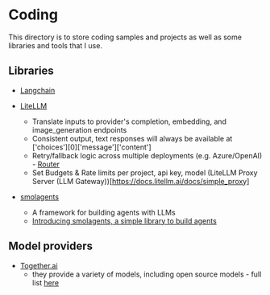 # Coding

This directory is to store coding samples and projects as well as some libraries and tools that I use.

## Libraries

- [Langchain](https://python.langchain.com/docs/get_started/introduction)

- [LiteLLM](https://github.com/BerriAI/litellm)
    * Translate inputs to provider's completion, embedding, and image_generation endpoints
    * Consistent output, text responses will always be available at ['choices'][0]['message']['content']
    * Retry/fallback logic across multiple deployments (e.g. Azure/OpenAI) - [Router](https://docs.litellm.ai/docs/routing)
    * Set Budgets & Rate limits per project, api key, model (LiteLLM Proxy Server (LLM Gateway))[https://docs.litellm.ai/docs/simple_proxy]

- [smolagents](https://github.com/huggingface/smolagents)
    * A framework for building agents with LLMs
    * [Introducing smolagents, a simple library to build agents](https://huggingface.co/blog/smolagents#%F0%9F%A4%94-what-are-agents)

## Model providers

- [Together.ai](https://docs.together.ai/docs/introduction)
    - they provide a variety of models, including open source models - full list [here](https://api.together.xyz/models?filter=serverless)